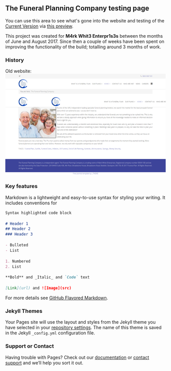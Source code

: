 ## The Funeral Planning Company testing page

You can use this area to see what's gone into the website and testing of the [Current Version](https://showcase-joz.github.io/tfpc-static2/) via [this preview](https://showcase-joz.github.io/tfpc-static2/).

This project was created for **M4rk Whit3 Enterpr1s3s** between the months of June and August 2017. Since then a couple of weeks have been spent on improving the functionality of the build; totalling around 3 months of work.

### History

Old website: 
![alt text][oldSite]

[oldSite]: https://github.com/Showcase-Joz/tfpc-static2/blob/master/5881237779775488.png "Old the funeral planning company website"

### Key features

Markdown is a lightweight and easy-to-use syntax for styling your writing. It includes conventions for

```markdown
Syntax highlighted code block

# Header 1
## Header 2
### Header 3

- Bulleted
- List

1. Numbered
2. List

**Bold** and _Italic_ and `Code` text

[Link](url) and ![Image](src)
```

For more details see [GitHub Flavored Markdown](https://guides.github.com/features/mastering-markdown/).

### Jekyll Themes

Your Pages site will use the layout and styles from the Jekyll theme you have selected in your [repository settings](https://github.com/Showcase-Joz/tfpc-static2/settings). The name of this theme is saved in the Jekyll `_config.yml` configuration file.

### Support or Contact

Having trouble with Pages? Check out our [documentation](https://help.github.com/categories/github-pages-basics/) or [contact support](https://github.com/contact) and we’ll help you sort it out.
